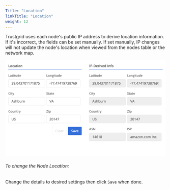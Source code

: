 ```yaml
---
Title: "Location"
linkTitle: "Location"
weight: 12
---
```


Trustgrid uses each node's public IP address to derive location information. If it's incorrect, the fields can be set manually. If set manually, IP changes will not update the node's location when viewed from the nodes table or the network map.

![img](node-location.png)

###### To change the Node Location:
Change the details to desired settings then click `Save` when done.
